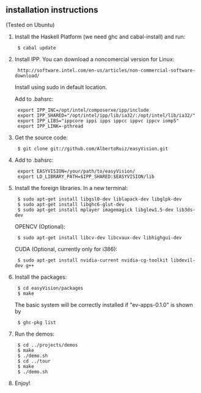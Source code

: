 installation instructions
-------------------------

(Tested on Ubuntu)

1. Install the Haskell Platform (we need ghc and cabal-install) and run:

        $ cabal update

2. Install IPP. You can download a noncomercial version for Linux:

        http://software.intel.com/en-us/articles/non-commercial-software-download/

    Install using sudo in default location.

    Add to .bahsrc:

        export IPP_INC=/opt/intel/composerxe/ipp/include
        export IPP_SHARED="/opt/intel/ipp/lib/ia32/:/opt/intel/lib/ia32/"
        export IPP_LIBS="ippcore ippi ipps ippcc ippvc ippcv iomp5"
        export IPP_LINK=-pthread

3. Get the source code:

        $ git clone git://github.com/AlbertoRuiz/easyVision.git

4. Add to .bahsrc:

        export EASYVISION=/your/path/to/easyVision/
        export LD_LIBRARY_PATH=$IPP_SHARED:$EASYVISION/lib

5. Install the foreign libraries. In a new terminal:

        $ sudo apt-get install libgsl0-dev liblapack-dev libglpk-dev
        $ sudo apt-get install libghc6-glut-dev
        $ sudo apt-get install mplayer imagemagick libglew1.5-dev lib3ds-dev

    OPENCV (Optional):

        $ sudo apt-get install libcv-dev libcvaux-dev libhighgui-dev

    CUDA (Optional, currently only for i386):

        $ sudo apt-get install nvidia-current nvidia-cg-toolkit libdevil-dev g++


7. Install the packages:

        $ cd easyVision/packages
        $ make

    The basic system will be correctly installed if "ev-apps-0.1.0" is shown by 

        $ ghc-pkg list

8. Run the demos:

        $ cd ../projects/demos
        $ make
        $ ./demo.sh
        $ cd ../tour
        $ make
        $ ./demo.sh

9. Enjoy!

